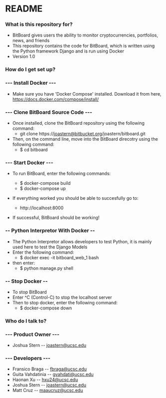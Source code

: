 # README #

### What is this repository for? ###

* BitBoard gives users the ability to monitor cryptocurrencies, portfolios, news, and friends
* This repository contains the code for BitBoard, which is written using the Python framework Django and is run using Docker
* Version 1.0

### How do I get set up? ###

### --- Install Docker --- ###
  * Make sure you have 'Docker Compose' installed. Download it from here, https://docs.docker.com/compose/install/
  
### --- Clone BitBoard Source Code --- ###
  * Once installed, clone the BitBoard repository using the following command:
    * git clone https://joastern@bitbucket.org/joastern/bitboard.git
  * Then, on the command line, move into the BitBoard direcotry using the following command:
    * $ cd bitboard

### --- Start Docker --- ###
  * To run BitBoard, enter the following commands:
    * $ docker-compose build
    * $ docker-compose up

  * If everything worked you should be able to succesfully go to:
    * http://localhost:8000
  * If successful, BitBoard should be working!
  
### -- Python Interpretor With Docker -- ###
  * The Python Interpretor allows developers to test Python, it is mainly used here to test the Django Models
  * Enter the following command:
    * $ docker exec -it bitboard_web_1 bash
  * then enter:
    * $ python manage.py shell

### -- Stop Docker -- ###
  * To stop BitBoard
  * Enter ^C (Control-C) to stop the localhost server
  * Then to stop docker, enter the following command:
    * $ docker-compose down

### Who do I talk to? ###

### --- Product Owner --- ###
  * Joshua Stern -- joastern@ucsc.edu

### --- Developers --- ###
  * Fransico Braga -- fbraga@ucsc.edu
  * Guita Vahdatinia -- gvahdati@ucsc.edu
  * Haonan Xu -- hxu24@ucsc.edu
  * Joshua Stern -- joastern@ucsc.edu
  * Matt Cruz -- maaucruz@ucsc.edu
